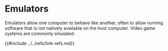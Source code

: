 # Emulators

Emulators allow one computer to behave like another, often to allow running software that is not natively available on the host computer. Video game systems are commonly emulated.

{{#include ../../refs/link-refs.md}}
